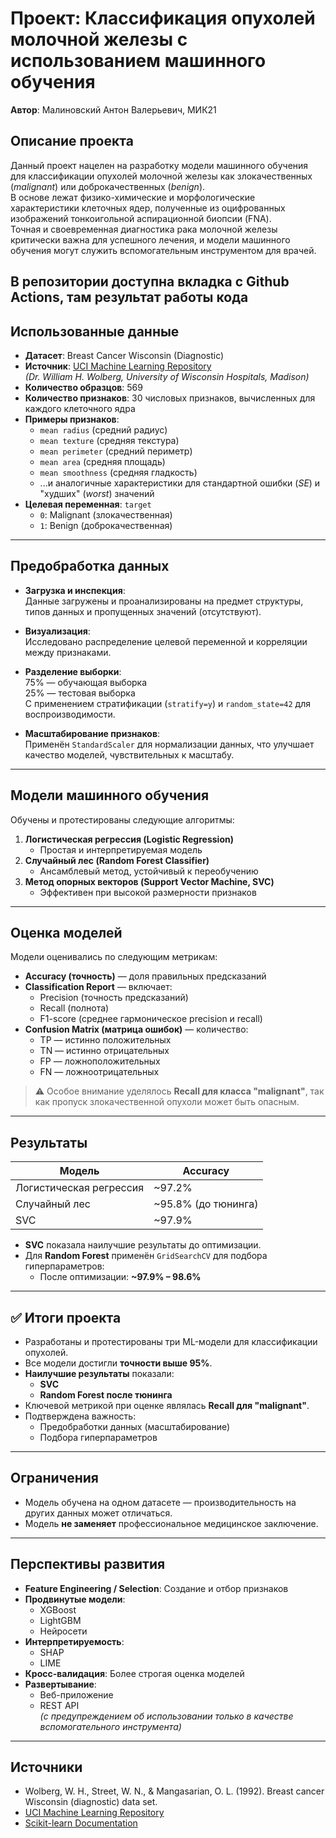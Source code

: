 # Проект: Классификация опухолей молочной железы с использованием машинного обучения  
**Автор**: Малиновский Антон Валерьевич, МИК21

## Описание проекта  
Данный проект нацелен на разработку модели машинного обучения для классификации опухолей молочной железы как злокачественных (*malignant*) или доброкачественных (*benign*).  
В основе лежат физико-химические и морфологические характеристики клеточных ядер, полученные из оцифрованных изображений тонкоигольной аспирационной биопсии (FNA).  
Точная и своевременная диагностика рака молочной железы критически важна для успешного лечения, и модели машинного обучения могут служить вспомогательным инструментом для врачей.

В репозитории доступна вкладка с Github Actions, там результат работы кода
---

## Использованные данные  

- **Датасет**: Breast Cancer Wisconsin (Diagnostic)  
- **Источник**: [UCI Machine Learning Repository](https://archive.ics.uci.edu/ml/datasets/Breast+Cancer+Wisconsin+(Diagnostic))  
  *(Dr. William H. Wolberg, University of Wisconsin Hospitals, Madison)*  
- **Количество образцов**: 569  
- **Количество признаков**: 30 числовых признаков, вычисленных для каждого клеточного ядра  
- **Примеры признаков**:  
  - `mean radius` (средний радиус)  
  - `mean texture` (средняя текстура)  
  - `mean perimeter` (средний периметр)  
  - `mean area` (средняя площадь)  
  - `mean smoothness` (средняя гладкость)  
  - ...и аналогичные характеристики для стандартной ошибки (*SE*) и "худших" (*worst*) значений  
- **Целевая переменная**: `target`  
  - `0`: Malignant (злокачественная)  
  - `1`: Benign (доброкачественная)  

---

## Предобработка данных  

- **Загрузка и инспекция**:  
  Данные загружены и проанализированы на предмет структуры, типов данных и пропущенных значений (отсутствуют).

- **Визуализация**:  
  Исследовано распределение целевой переменной и корреляции между признаками.

- **Разделение выборки**:  
  75% — обучающая выборка  
  25% — тестовая выборка  
  С применением стратификации (`stratify=y`) и `random_state=42` для воспроизводимости.

- **Масштабирование признаков**:  
  Применён `StandardScaler` для нормализации данных, что улучшает качество моделей, чувствительных к масштабу.

---

## Модели машинного обучения  

Обучены и протестированы следующие алгоритмы:

1. **Логистическая регрессия (Logistic Regression)**  
   - Простая и интерпретируемая модель  
2. **Случайный лес (Random Forest Classifier)**  
   - Ансамблевый метод, устойчивый к переобучению  
3. **Метод опорных векторов (Support Vector Machine, SVC)**  
   - Эффективен при высокой размерности признаков  

---

## Оценка моделей  

Модели оценивались по следующим метрикам:

- **Accuracy (точность)** — доля правильных предсказаний  
- **Classification Report** — включает:
  - Precision (точность предсказаний)  
  - Recall (полнота)  
  - F1-score (среднее гармоническое precision и recall)  
- **Confusion Matrix (матрица ошибок)** — количество:
  - TP — истинно положительных  
  - TN — истинно отрицательных  
  - FP — ложноположительных  
  - FN — ложноотрицательных  

> ⚠ Особое внимание уделялось **Recall для класса "malignant"**, так как пропуск злокачественной опухоли может быть опасным.

---

## Результаты  

| Модель                | Accuracy       |
|----------------------|----------------|
| Логистическая регрессия | ~97.2%         |
| Случайный лес          | ~95.8% (до тюнинга) |
| SVC                    | ~97.9%         |

- **SVC** показала наилучшие результаты до оптимизации.
- Для **Random Forest** применён `GridSearchCV` для подбора гиперпараметров:
  - После оптимизации: **~97.9% – 98.6%**

---

## ✅ Итоги проекта  

- Разработаны и протестированы три ML-модели для классификации опухолей.  
- Все модели достигли **точности выше 95%**.  
- **Наилучшие результаты** показали:
  - **SVC**
  - **Random Forest после тюнинга**
- Ключевой метрикой при оценке являлась **Recall для "malignant"**.
- Подтверждена важность:
  - Предобработки данных (масштабирование)
  - Подбора гиперпараметров

---

## Ограничения  

- Модель обучена на одном датасете — производительность на других данных может отличаться.  
- Модель **не заменяет** профессиональное медицинское заключение.

---

## Перспективы развития  

- **Feature Engineering / Selection**: Создание и отбор признаков  
- **Продвинутые модели**:  
  - XGBoost  
  - LightGBM  
  - Нейросети  
- **Интерпретируемость**:  
  - SHAP  
  - LIME  
- **Кросс-валидация**: Более строгая оценка моделей  
- **Развертывание**:  
  - Веб-приложение  
  - REST API  
  *(с предупреждением об использовании только в качестве вспомогательного инструмента)*

---

## Источники  

- Wolberg, W. H., Street, W. N., & Mangasarian, O. L. (1992). Breast cancer Wisconsin (diagnostic) data set.  
- [UCI Machine Learning Repository](https://archive.ics.uci.edu/ml/datasets/Breast+Cancer+Wisconsin+(Diagnostic))  
- [Scikit-learn Documentation](https://scikit-learn.org/)
